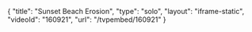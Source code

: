 {
    "title": "Sunset Beach Erosion",
    "type": "solo",
    "layout": "iframe-static",
    "videoId": "160921",
    "url": "\/tvpembed\/160921"
}
